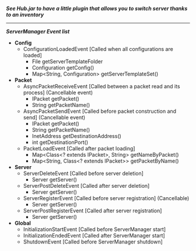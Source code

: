 ***See Hub.jar to have a little plugin that allows you to switch server thanks to an inventory***
***
***ServerManager Event list***
  * **Config**
    * ConfigurationLoadedEvent [Called when all configurations are loaded]
      * File getServerTemplateFolder
      * Configuration getConfig()
      * Map<String, Configuration> getServerTemplateSet()
  * **Packet**
    * AsyncPacketReceiveEvent [Called between a packet read and its process] (Cancellable event)
      * IPacket getPacket()
      * String getPacketName()
    * AsyncPacketSendEvent [Called before packet construction and send] (Cancellable event)
      * IPacket getPacket()
      * String getPacketName()
      * InetAddress getDestinationAddress()
      * int getDestinationPort()
    * PacketLoadEvent [Called after packet loading]
      * Map<Class<? extends IPacket>, String> getNameByPacket()
      * Map<String, Class<? extends IPacket>> getPacketByName()
  * **Server**
    * ServerDeleteEvent [Called before server deletion]
      * Server getServer()
    * ServerPostDeleteEvent [Called after server deletion]
      * Server getServer()
    * ServerRegisterEvent [Called before server registration] (Cancellable)
      * Server getServer()
    * ServerPostRegisterEvent [Called after server registration]
      * Server getServer()
  * **Global**
    * InitializationStartEvent [Called before ServerManager start]
    * InitializationEndedEvent [Called after ServerManager start]
    * ShutdownEvent [Called before ServerManager shutdown]
